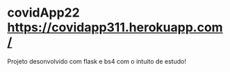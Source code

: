 # covidApp22 https://covidapp311.herokuapp.com/
Projeto desonvolvido com flask e bs4 com o intuito de estudo!
